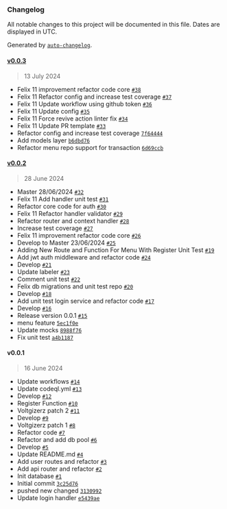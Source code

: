 ### Changelog

All notable changes to this project will be documented in this file. Dates are displayed in UTC.

Generated by [`auto-changelog`](https://github.com/CookPete/auto-changelog).

#### [v0.0.3](https://github.com/voltgizerz/POS-restaurant/compare/v0.0.2...v0.0.3)

> 13 July 2024

- Felix 11 improvement refactor code core [`#38`](https://github.com/voltgizerz/POS-restaurant/pull/38)
- Felix 11 Refactor config and increase test coverage [`#37`](https://github.com/voltgizerz/POS-restaurant/pull/37)
- Felix 11 Update workflow using github token [`#36`](https://github.com/voltgizerz/POS-restaurant/pull/36)
- Felix 11 Update config [`#35`](https://github.com/voltgizerz/POS-restaurant/pull/35)
- Felix 11 Force revive action linter fix [`#34`](https://github.com/voltgizerz/POS-restaurant/pull/34)
- Felix 11 Update PR template [`#33`](https://github.com/voltgizerz/POS-restaurant/pull/33)
- Refactor config and increase test coverage [`7f64444`](https://github.com/voltgizerz/POS-restaurant/commit/7f644447fd7becf940896fb3bf892e185933a60d)
- Add models layer [`b6dbd76`](https://github.com/voltgizerz/POS-restaurant/commit/b6dbd765988bdaa58ee32abd7931a30318ea7ccf)
- Refactor menu repo support for transaction [`6d69ccb`](https://github.com/voltgizerz/POS-restaurant/commit/6d69ccb1d1a34b88eac71090721a1b4445797c5a)

#### [v0.0.2](https://github.com/voltgizerz/POS-restaurant/compare/v0.0.1...v0.0.2)

> 28 June 2024

- Master 28/06/2024 [`#32`](https://github.com/voltgizerz/POS-restaurant/pull/32)
- Felix 11 Add handler unit test [`#31`](https://github.com/voltgizerz/POS-restaurant/pull/31)
- Refactor core code for auth [`#30`](https://github.com/voltgizerz/POS-restaurant/pull/30)
- Felix 11 Refactor handler validator [`#29`](https://github.com/voltgizerz/POS-restaurant/pull/29)
- Refactor router and context handler [`#28`](https://github.com/voltgizerz/POS-restaurant/pull/28)
- Increase test coverage [`#27`](https://github.com/voltgizerz/POS-restaurant/pull/27)
- Felix 11 improvement refactor code core [`#26`](https://github.com/voltgizerz/POS-restaurant/pull/26)
- Develop to Master 23/06/2024 [`#25`](https://github.com/voltgizerz/POS-restaurant/pull/25)
- Adding New Route and Function For Menu With Register Unit Test [`#19`](https://github.com/voltgizerz/POS-restaurant/pull/19)
- Add jwt auth middleware and refactor code [`#24`](https://github.com/voltgizerz/POS-restaurant/pull/24)
- Develop [`#21`](https://github.com/voltgizerz/POS-restaurant/pull/21)
- Update labeler [`#23`](https://github.com/voltgizerz/POS-restaurant/pull/23)
- Comment unit test [`#22`](https://github.com/voltgizerz/POS-restaurant/pull/22)
- Felix db migrations and unit test repo [`#20`](https://github.com/voltgizerz/POS-restaurant/pull/20)
- Develop [`#18`](https://github.com/voltgizerz/POS-restaurant/pull/18)
- Add unit test login service and refactor code [`#17`](https://github.com/voltgizerz/POS-restaurant/pull/17)
- Develop [`#16`](https://github.com/voltgizerz/POS-restaurant/pull/16)
- Release version 0.0.1 [`#15`](https://github.com/voltgizerz/POS-restaurant/pull/15)
- menu feature [`5ec1f0e`](https://github.com/voltgizerz/POS-restaurant/commit/5ec1f0ede329ee915704a3681460ec22014966a7)
- Update mocks [`8988f76`](https://github.com/voltgizerz/POS-restaurant/commit/8988f768f4a45ad5110da914eb74487073261757)
- Fix unit test [`a4b1187`](https://github.com/voltgizerz/POS-restaurant/commit/a4b11870f25d0242c5eba395f9bf8295e733f10f)

#### v0.0.1

> 16 June 2024

- Update workflows [`#14`](https://github.com/voltgizerz/POS-restaurant/pull/14)
- Update codeql.yml [`#13`](https://github.com/voltgizerz/POS-restaurant/pull/13)
- Develop [`#12`](https://github.com/voltgizerz/POS-restaurant/pull/12)
- Register Function [`#10`](https://github.com/voltgizerz/POS-restaurant/pull/10)
- Voltgizerz patch 2 [`#11`](https://github.com/voltgizerz/POS-restaurant/pull/11)
- Develop [`#9`](https://github.com/voltgizerz/POS-restaurant/pull/9)
- Voltgizerz patch 1 [`#8`](https://github.com/voltgizerz/POS-restaurant/pull/8)
- Refactor code [`#7`](https://github.com/voltgizerz/POS-restaurant/pull/7)
- Refactor and add db pool [`#6`](https://github.com/voltgizerz/POS-restaurant/pull/6)
- Develop [`#5`](https://github.com/voltgizerz/POS-restaurant/pull/5)
- Update README.md [`#4`](https://github.com/voltgizerz/POS-restaurant/pull/4)
- Add user routes and refactor [`#3`](https://github.com/voltgizerz/POS-restaurant/pull/3)
- Add api router and refactor [`#2`](https://github.com/voltgizerz/POS-restaurant/pull/2)
- Init database [`#1`](https://github.com/voltgizerz/POS-restaurant/pull/1)
- Initial commit [`3c25d76`](https://github.com/voltgizerz/POS-restaurant/commit/3c25d768f9a30f1ab01373962793b022d607d0d5)
- pushed new changed [`3130992`](https://github.com/voltgizerz/POS-restaurant/commit/3130992328c9c769b943be572f3f30a00bea9bb7)
- Update login handler [`e5439ae`](https://github.com/voltgizerz/POS-restaurant/commit/e5439ae3667e7eebb384fd615559892430d593ec)
